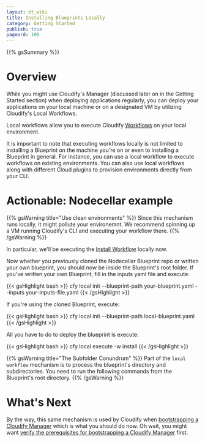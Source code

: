 ```yaml
---
layout: bt_wiki
title: Installing Blueprints Locally
category: Getting Started
publish: true
pageord: 100
---
```

{{% gsSummary %}}

# Overview

While you might use Cloudify's Manager (discussed later on in the Getting Started section) when deploying applications regularly, you can deploy your applications on your local machine or on a designated VM by utilizing Cloudify's Local Workflows.

Local workflows allow you to execute Cloudify [Workflows](workflows-general.html) on your local environment.

It is important to note that executing workflows locally is not limited to installing a Blueprint on the machine you're on or even to installing a Blueprint in general. For instance, you can use a local workflow to execute workflows on existing environments. You can also use local workflows along with different Cloud plugins to provision environments directly from your CLI.

# Actionable: Nodecellar example

{{% gsWarning title="Use clean environments" %}}
Since this mechanism runs locally, it might pollute your environemnt. We recommend spinning up a VM running Cloudify's CLI and executing your workflow there.
{{% /gsWarning %}}

In particular, we'll be executing the [Install Workflow](workflows-built-in.html#the-install-workflow) locally now.

Now whether you previously cloned the Nodecellar Blueprint repo or written your own blueprint, you should now be inside the Blueprint's root folder. If you've written your own Blueprint, fill in the inputs yaml file and execute:

{{< gsHighlight  bash >}}
cfy local init --blueprint-path your-blueprint.yaml --inputs your-inputs-file.yaml
{{< /gsHighlight >}}

If you're using the cloned Blueprint, execute:

{{< gsHighlight  bash >}}
cfy local init --blueprint-path local-blueprint.yaml
{{< /gsHighlight >}}

All you have to do to deploy the blueprint is execute:

{{< gsHighlight  bash >}}
cfy local execute -w install
{{< /gsHighlight >}}

{{% gsWarning title="The Subfolder Conundrum" %}}
Part of the `local workflow` mechanism is to process the blueprint's directory and subdirectories. You need to run the following commands from the Blueprint's root directory.
{{% /gsWarning %}}

# What's Next

By the way, this same mechanism is used by Cloudify when [bootstrapping a Cloudify Manager](getting-started-bootstrapping.html) which is what you should do now. Oh wait, you might want [verify the prerequisites for bootstrapping a Cloudify Manager](getting-started-prerequisites.html) first.
